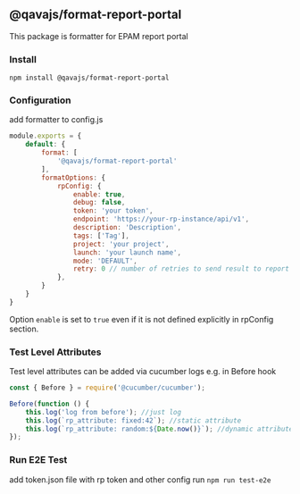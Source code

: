 ## @qavajs/format-report-portal
This package is formatter for EPAM report portal

### Install
`npm install @qavajs/format-report-portal`

### Configuration

add formatter to config.js
```javascript
module.exports = {
    default: {
        format: [
            '@qavajs/format-report-portal'
        ],
        formatOptions: {
            rpConfig: {
                enable: true,
                debug: false,
                token: 'your token',
                endpoint: 'https://your-rp-instance/api/v1',
                description: 'Description',
                tags: ['Tag'],
                project: 'your project',
                launch: 'your launch name',
                mode: 'DEFAULT',
                retry: 0 // number of retries to send result to report portal (default - 0)
            },
        }
    }
}
```
Option `enable` is set to `true` even if it is not defined explicitly in rpConfig section.

### Test Level Attributes
Test level attributes can be added via cucumber logs e.g. in Before hook
```javascript
const { Before } = require('@cucumber/cucumber');

Before(function () {
    this.log('log from before'); //just log
    this.log(`rp_attribute: fixed:42`); //static attribute
    this.log(`rp_attribute: random:${Date.now()}`); //dynamic attribute
});
```

### Run E2E Test
add token.json file with rp token and other config
run
`npm run test-e2e`

